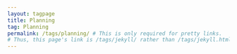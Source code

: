 ```yaml
---
layout: tagpage
title: Planning
tag: Planning
permalink: /tags/planning/ # This is only required for pretty links.
# Thus, this page's link is /tags/jekyll/ rather than /tags/jekyll.html
---
```


